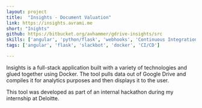 ```yaml
---
layout: project
title:  "Insights - Document Valuation"
link: https://insights.avrami.me
short: "Inights"
github: https://bitbucket.org/avhammer/gdrive-insights/src
skills: ['angular', 'python/flask', 'webhooks', 'Continuous Integration', 'Docker Network']
tags: ['angular', 'flask', 'slackbot', 'docker', 'CI/CD']

---
```


Insights is a full-stack application built with a variety of technologies and glued together using Docker.
The tool pulls data out of Google Drive and compiles it for analytics purposes and then displays it to the user.

This tool was developed as part of an internal hackathon during my internship at Deloitte.